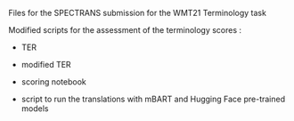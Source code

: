 

Files for the SPECTRANS submission for the WMT21 Terminology task


Modified scripts for the assessment of the terminology scores :
- TER
- modified TER
- scoring notebook


- script to run the translations with mBART and Hugging Face pre-trained models



